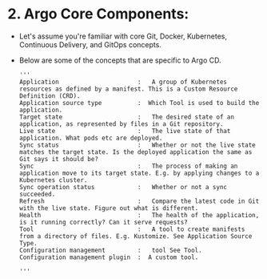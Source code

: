 # 2. Argo Core Components:

+ Let's assume you're familiar with core Git, Docker, Kubernetes, Continuous Delivery, and GitOps concepts. 
+ Below are some of the concepts that are specific to Argo CD.

  
      '''
      Application                      :   A group of Kubernetes resources as defined by a manifest. This is a Custom Resource Definition (CRD).
      Application source type          :  Which Tool is used to build the application.
      Target state                     :   The desired state of an application, as represented by files in a Git repository.
      Live state                       :   The live state of that application. What pods etc are deployed.
      Sync status                      :   Whether or not the live state matches the target state. Is the deployed application the same as Git says it should be?
      Sync                             :   The process of making an application move to its target state. E.g. by applying changes to a Kubernetes cluster.
      Sync operation status            :   Whether or not a sync succeeded.
      Refresh                          :   Compare the latest code in Git with the live state. Figure out what is different.
      Health                           :   The health of the application, is it running correctly? Can it serve requests?
      Tool                             :   A tool to create manifests from a directory of files. E.g. Kustomize. See Application Source Type.
      Configuration management         :   tool See Tool.
      Configuration management plugin  :  A custom tool.
	  
	  '''